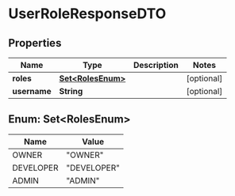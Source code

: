 

# UserRoleResponseDTO


## Properties

| Name | Type | Description | Notes |
|------------ | ------------- | ------------- | -------------|
|**roles** | [**Set&lt;RolesEnum&gt;**](#Set&lt;RolesEnum&gt;) |  |  [optional] |
|**username** | **String** |  |  [optional] |



## Enum: Set&lt;RolesEnum&gt;

| Name | Value |
|---- | -----|
| OWNER | &quot;OWNER&quot; |
| DEVELOPER | &quot;DEVELOPER&quot; |
| ADMIN | &quot;ADMIN&quot; |



